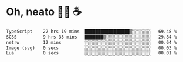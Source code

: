 # Oh, neato 🧑‍💻 ☕

<!--START_SECTION:waka-->

```txt
TypeScript    22 hrs 19 mins  █████████████████▒░░░░░░░   69.48 %
SCSS          9 hrs 35 mins   ███████▒░░░░░░░░░░░░░░░░░   29.84 %
netrw         12 mins         ░░░░░░░░░░░░░░░░░░░░░░░░░   00.64 %
Image (svg)   0 secs          ░░░░░░░░░░░░░░░░░░░░░░░░░   00.03 %
Lua           0 secs          ░░░░░░░░░░░░░░░░░░░░░░░░░   00.01 %
```

<!--END_SECTION:waka-->

